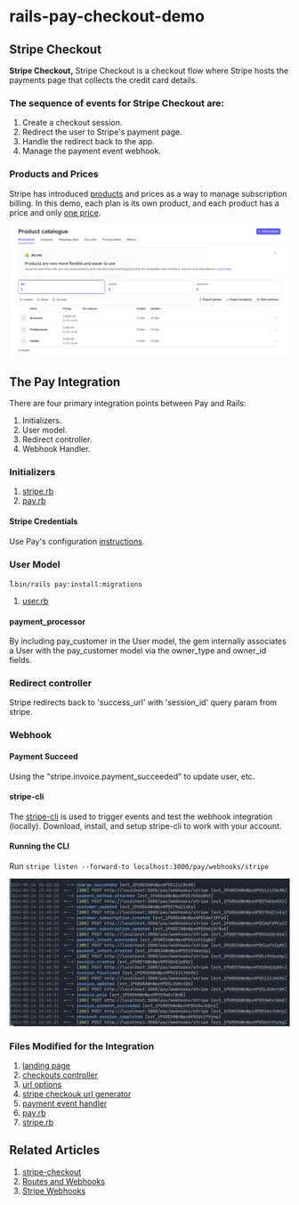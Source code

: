 # rails-pay-checkout-demo

## Stripe Checkout
**Stripe Checkout,** Stripe Checkout is a checkout flow where Stripe hosts the payments page that collects the credit card details.

### The sequence of events for Stripe Checkout are:
1. Create a checkout session.
1. Redirect the user to Stripe's payment page.
1. Handle the redirect back to the app.
1. Manage the payment event webhook.

### Products and Prices
Stripe has introduced [products](https://dashboard.stripe.com/products) and prices as a way to manage subscription billing. In this demo, each plan is its own product, and each product has a price and only [one price](app/controllers/checkouts_controller.rb).

![Stripe Product Catalogue Page](docs/product-catalogue.png)

## The Pay Integration
There are four primary integration points between Pay and Rails:

1. Initializers.
1. User model.
1. Redirect controller.
1. Webhook Handler.

### Initializers
1. [stripe.rb](config/initializers/stripe.rb)
1. [pay.rb](config/initializers/pay.rb)

#### Stripe Credentials
Use Pay's configuration [instructions](https://github.com/pay-rails/pay/blob/main/docs/2_configuration.md#configuring-pay).

### User Model
1.`bin/rails pay:install:migrations`
1. [user.rb](app/models/user.rb)

#### payment_processor
By including pay_customer in the User model, the gem internally associates a User with the pay_customer model via the owner_type and owner_id fields.


### Redirect controller
Stripe redirects back to 'success_url' with 'session_id' query param from stripe.


### Webhook

#### Payment Succeed
Using the "stripe.invoice.payment_succeeded" to update user, etc.


#### stripe-cli
The [stripe-cli](https://docs.stripe.com/stripe-cli) is used to trigger events and test the webhook integration (locally). Download, install, and setup stripe-cli to work with your account.

#### Running the CLI
Run `stripe listen --forward-to localhost:3000/pay/webhooks/stripe`

![stripe events](docs/events.png)

### Files Modified for the Integration
1. [landing page](app/views/static/home.html.erb)
1. [checkouts controller](app/controllers/checkouts_controller.rb)
1. [url options](config/environments/development.rb)
1. [stripe checkouk url generator](app/services/stripe_checkout.rb)
1. [payment event handler](app/services/payment_succeded_handler.rb)
1. [pay.rb](config/initializers/pay.rb)
1. [stripe.rb](config/initializers/stripe.rb)

## Related Articles
1. [stripe-checkout](https://github.com/pay-rails/pay/blob/3f860ad490ce91b1b1d0ed3d11147d163b9fda80/docs/stripe/8_stripe_checkout.md)
1. [Routes and Webhooks](https://github.com/pay-rails/pay/blob/main/docs/7_webhooks.md)
1. [Stripe Webhooks](https://github.com/pay-rails/pay/blob/main/docs/stripe/5_webhooks.md)
